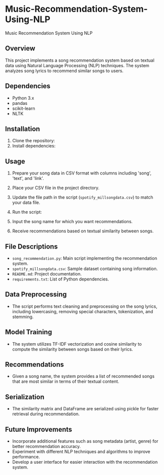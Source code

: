 # Music-Recommendation-System-Using-NLP
Music Recommendation System Using NLP

## Overview
This project implements a song recommendation system based on textual data using Natural Language Processing (NLP) techniques. The system analyzes song lyrics to recommend similar songs to users.

## Dependencies
- Python 3.x
- pandas
- scikit-learn
- NLTK

## Installation
1. Clone the repository:
2. Install dependencies:

## Usage
1. Prepare your song data in CSV format with columns including 'song', 'text', and 'link'.
2. Place your CSV file in the project directory.
3. Update the file path in the script (`spotify_millsongdata.csv`) to match your data file.
4. Run the script:

5. Input the song name for which you want recommendations.
6. Receive recommendations based on textual similarity between songs.

## File Descriptions
- `song_recommendation.py`: Main script implementing the recommendation system.
- `spotify_millsongdata.csv`: Sample dataset containing song information.
- `README.md`: Project documentation.
- `requirements.txt`: List of Python dependencies.

## Data Preprocessing
- The script performs text cleaning and preprocessing on the song lyrics, including lowercasing, removing special characters, tokenization, and stemming.

## Model Training
- The system utilizes TF-IDF vectorization and cosine similarity to compute the similarity between songs based on their lyrics.

## Recommendations
- Given a song name, the system provides a list of recommended songs that are most similar in terms of their textual content.

## Serialization
- The similarity matrix and DataFrame are serialized using pickle for faster retrieval during recommendation.

## Future Improvements
- Incorporate additional features such as song metadata (artist, genre) for better recommendation accuracy.
- Experiment with different NLP techniques and algorithms to improve performance.
- Develop a user interface for easier interaction with the recommendation system.

